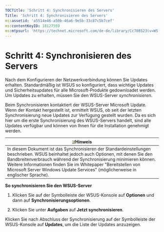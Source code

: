 ```yaml
---
TOCTitle: 'Schritt 4: Synchronisieren des Servers'
Title: 'Schritt 4: Synchronisieren des Servers'
ms:assetid: 'a5514e46-a50b-46a6-9e5b-33c87c5b7cef'
ms:contentKeyID: 18127559
ms:mtpsurl: 'https://technet.microsoft.com/de-de/library/Cc708523(v=WS.10)'
---
```


Schritt 4: Synchronisieren des Servers
======================================

Nach dem Konfigurieren der Netzwerkverbindung können Sie Updates erhalten. Standardmäßig ist WSUS so konfiguriert, dass wichtige Updates und Sicherheitsupdates für alle Microsoft-Produkte gedownloadet werden. Um Updates zu erhalten, müssen Sie den WSUS-Server *synchronisieren*.

Beim Synchronisieren kontaktiert der WSUS-Server Microsoft Update. Wenn der Kontakt hergestellt ist, ermittelt WSUS, ob seit der letzten Synchronisierung neue Updates zur Verfügung gestellt wurden. Da es sich hier um die erste Synchronisierung des WSUS-Servers handelt, sind alle Updates verfügbar und können von Ihnen für die Installation genehmigt werden.

| ![](images/Cc708523.note(WS.10).gif)Hinweis                                                                                                                                                                                                                                                                                           |
|--------------------------------------------------------------------------------------------------------------------------------------------------------------------------------------------------------------------------------------------------------------------------------------------------------------------------------------------------------------------|
| In diesem Dokument ist das Synchronisieren der Standardeinstellungen beschrieben. WSUS beinhaltet jedoch auch Optionen, mit denen Sie den Bandbreitenverbrauch während der Synchronisierung minimieren können. Weitere Informationen finden Sie im Whitepaper "Bereitstellen von Microsoft Server Windows Update Services" (möglicherweise in englischer Sprache). |

**So synchronisieren Sie den WSUS-Server**
1.  Klicken Sie auf der Symbolleiste der WSUS-Konsole auf **Optionen** und dann auf **Synchronisierungsoptionen**.

2.  Klicken Sie unter **Aufgaben** auf **Jetzt synchronisieren**.

Klicken Sie nach Abschluss der Synchronisierung auf der Symbolleiste der WSUS-Konsole auf **Updates**, um die Liste der Updates anzuzeigen.
